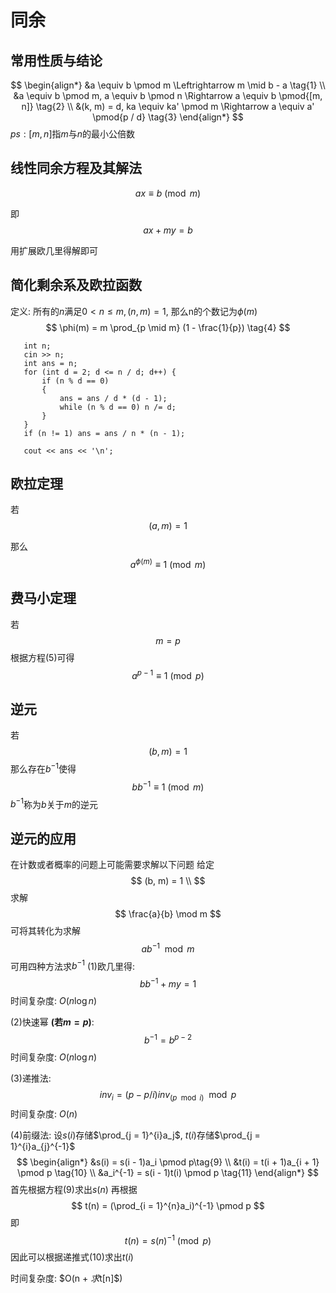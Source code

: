 # 同余

## 常用性质与结论
$$
\begin{align*}
&a \equiv b \pmod m \Leftrightarrow m \mid b - a \tag{1} \\
&a \equiv b \pmod m, a \equiv b \pmod n \Rightarrow a \equiv b \pmod{[m, n]} \tag{2} \\
&(k, m) = d, ka \equiv ka' \pmod m \Rightarrow a \equiv a' \pmod{p / d} \tag{3}
\end{align*}
$$
$ps:[m, n]$指$m$与$n$的最小公倍数

## 线性同余方程及其解法
$$
ax \equiv b \pmod m
$$

即
$$
ax + my = b
$$

用扩展欧几里得解即可

## 简化剩余系及欧拉函数
定义: 所有的$n$满足$0 < n \leq m, (n, m) = 1$, 那么n的个数记为$\phi(m)$
$$
\phi(m) = m \prod_{p \mid m} (1 - \frac{1}{p}) \tag{4}
$$
 ```
    int n;
    cin >> n;
    int ans = n;
    for (int d = 2; d <= n / d; d++) {
        if (n % d == 0) 
        {
            ans = ans / d * (d - 1);
            while (n % d == 0) n /= d;
        }
    }
    if (n != 1) ans = ans / n * (n - 1);

    cout << ans << '\n';
 ```

## 欧拉定理
若
$$
(a, m) = 1
$$

那么
$$
a^{\phi(m)} \equiv 1 \pmod{m} \tag{5}
$$

## 费马小定理
若
$$
m = p
$$
根据方程$(5)$可得
$$
a^{p - 1} \equiv 1 \pmod p \tag{6}
$$

## 逆元
若
$$
(b, m) = 1
$$
那么存在$b^{-1}$使得
$$
bb^{-1} \equiv 1 \pmod{m} \tag{7}
$$
$b^{-1}$称为$b$关于$m$的逆元

## 逆元的应用
在计数或者概率的问题上可能需要求解以下问题
给定
$$
(b, m) = 1 \\
$$
求解
$$
\frac{a}{b} \mod m 
$$
可将其转化为求解
$$
ab^{-1} \mod m \tag{8}
$$
可用四种方法求$b^{-1}$
$(1)$欧几里得:
$$
bb^{-1} + my = 1
$$
时间复杂度: $O(n\log{n})$

$(2)$快速幂 **(若$m = p$)**:
$$
b^{-1} = b^{p - 2}
$$ 
时间复杂度: $O(n\log{n})$

$(3)$递推法:
$$
inv_i = (p - p / i)inv_{(p \mod i)} \mod p
$$
时间复杂度: $O(n)$

$(4)$前缀法:
设$s(i)$存储$\prod_{j = 1}^{i}a_j$, $t(i)$存储$\prod_{j = 1}^{i}a_{j}^{-1}$
$$
\begin{align*}
&s(i) = s(i - 1)a_i \pmod p\tag{9} \\
&t(i) = t(i + 1)a_{i + 1} \pmod p \tag{10} \\
&a_i^{-1} = s(i - 1)t(i) \pmod p \tag{11}
\end{align*}
$$
首先根据方程$(9)$求出$s(n)$
再根据
$$
t(n) = (\prod_{i = 1}^{n}a_i)^{-1} \pmod p
$$
即
$$
t(n) = s(n)^{-1} \pmod p
$$
因此可以根据递推式$(10)$求出$t(i)$

时间复杂度: $O(n + $求$t[n]$$)$ 

